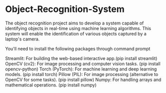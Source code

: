 # Object-Recognition-System
The object recognition project aims to develop a system capable of identifying objects in real-time using machine learning algorithms. This system will enable the identification of various objects captured by a laptop's camera.

You'll need to install the following packages through command prompt

Streamlit: For building the web-based interactive app.(pip install streamlit)
OpenCV (cv2): For image processing and computer vision tasks. (pip install opencv-python)
Torch (PyTorch): For machine learning and deep learning models. (pip install torch)
Pillow (PIL): For image processing (alternative to OpenCV for some tasks). (pip install pillow)
Numpy: For handling arrays and mathematical operations. (pip install numpy)
